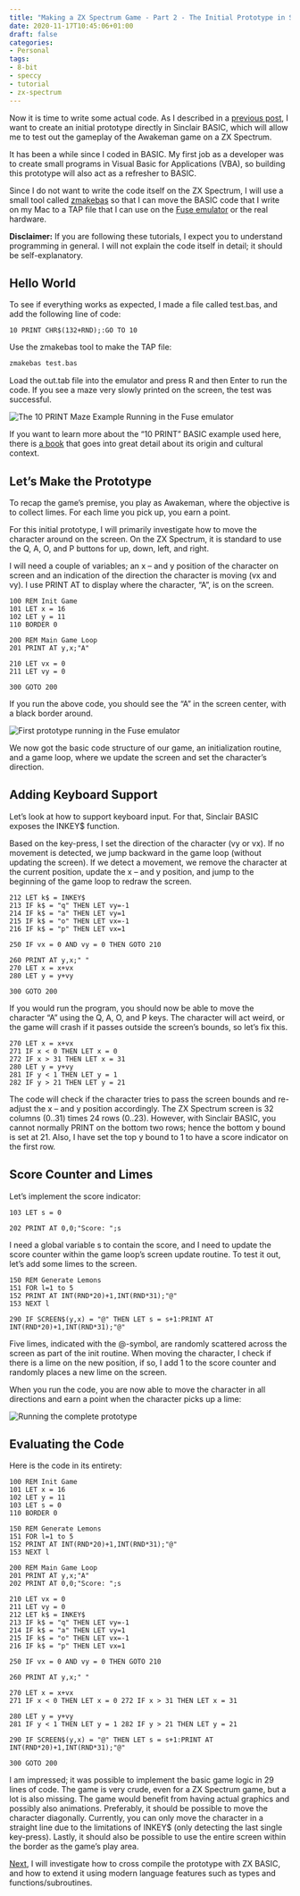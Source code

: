 ```yaml
---
title: "Making a ZX Spectrum Game - Part 2 - The Initial Prototype in Sinclair Basic"
date: 2020-11-17T10:45:06+01:00
draft: false
categories:
- Personal
tags: 
- 8-bit
- speccy
- tutorial
- zx-spectrum
---
```


Now it is time to write some actual code. As I described in a [previous post](https://boblbobl.com/2020/11/10/making-a-zx-spectrum-game-part-1-my-development-setup/), I want to create an initial prototype directly in Sinclair BASIC, which will allow me to test out the gameplay of the Awakeman game on a ZX Spectrum.

It has been a while since I coded in BASIC. My first job as a developer was to create small programs in Visual Basic for Applications (VBA), so building this prototype will also act as a refresher to BASIC.

Since I do not want to write the code itself on the ZX Spectrum, I will use a small tool called [zmakebas](https://github.com/z00m128/zmakebas) so that I can move the BASIC code that I write on my Mac to a TAP file that I can use on the [Fuse emulator](http://fuse-emulator.sourceforge.net/) or the real hardware.

**Disclaimer:** If you are following these tutorials, I expect you to understand programming in general. I will not explain the code itself in detail; it should be self-explanatory.

## Hello World
To see if everything works as expected, I made a file called test.bas, and add the following line of code:

```basic
10 PRINT CHR$(132+RND);:GO TO 10
```

Use the zmakebas tool to make the TAP file:

```sh
zmakebas test.bas
```

Load the out.tab file into the emulator and press R and then Enter to run the code. If you see a maze very slowly printed on the screen, the test was successful.


![The 10 PRINT Maze Example Running in the Fuse emulator](/images/posts/10-print-maze.gif "The 10 PRINT Maze Example Running in the Fuse emulator")


If you want to learn more about the “10 PRINT” BASIC example used here, there is [a book](https://10print.org/) that goes into great detail about its origin and cultural context.

## Let’s Make the Prototype

To recap the game’s premise, you play as Awakeman, where the objective is to collect limes. For each lime you pick up, you earn a point.

For this initial prototype, I will primarily investigate how to move the character around on the screen. On the ZX Spectrum, it is standard to use the Q, A, O, and P buttons for up, down, left, and right.

I will need a couple of variables; an x – and y position of the character on screen and an indication of the direction the character is moving (vx and vy). I use PRINT AT to display where the character, “A”, is on the screen.

```basic
100 REM Init Game
101 LET x = 16
102 LET y = 11
110 BORDER 0
 
200 REM Main Game Loop
201 PRINT AT y,x;"A"
 
210 LET vx = 0
211 LET vy = 0
 
300 GOTO 200
```

If you run the above code, you should see the “A” in the screen center, with a black border around.

![First prototype running in the Fuse emulator](/images/posts/awakeman-prototype-1.png "First prototype running in the Fuse emulator")

We now got the basic code structure of our game, an initialization routine, and a game loop, where we update the screen and set the character’s direction.

## Adding Keyboard Support

Let’s look at how to support keyboard input. For that, Sinclair BASIC exposes the INKEY$ function.

Based on the key-press, I set the direction of the character (vy or vx). If no movement is detected, we jump backward in the game loop (without updating the screen). If we detect a movement, we remove the character at the current position, update the x – and y position, and jump to the beginning of the game loop to redraw the screen.

```basic
212 LET k$ = INKEY$
213 IF k$ = "q" THEN LET vy=-1
214 IF k$ = "a" THEN LET vy=1
215 IF k$ = "o" THEN LET vx=-1
216 IF k$ = "p" THEN LET vx=1
 
250 IF vx = 0 AND vy = 0 THEN GOTO 210
 
260 PRINT AT y,x;" "
270 LET x = x+vx
280 LET y = y+vy
 
300 GOTO 200
```

If you would run the program, you should now be able to move the character “A” using the Q, A, O, and P keys. The character will act weird, or the game will crash if it passes outside the screen’s bounds, so let’s fix this.

```basic
270 LET x = x+vx
271 IF x < 0 THEN LET x = 0 
272 IF x > 31 THEN LET x = 31
280 LET y = y+vy
281 IF y < 1 THEN LET y = 1 
282 IF y > 21 THEN LET y = 21
```

The code will check if the character tries to pass the screen bounds and re-adjust the x – and y position accordingly. The ZX Spectrum screen is 32 columns (0..31) times 24 rows (0..23). However, with Sinclair BASIC, you cannot normally PRINT on the bottom two rows; hence the bottom y bound is set at 21. Also, I have set the top y bound to 1 to have a score indicator on the first row.

## Score Counter and Limes

Let’s implement the score indicator:

```basic
103 LET s = 0
 
202 PRINT AT 0,0;"Score: ";s
```

I need a global variable s to contain the score, and I need to update the score counter within the game loop’s screen update routine. To test it out, let’s add some limes to the screen.

```basic
150 REM Generate Lemons
151 FOR l=1 to 5
152 PRINT AT INT(RND*20)+1,INT(RND*31);"@"
153 NEXT l
 
290 IF SCREEN$(y,x) = "@" THEN LET s = s+1:PRINT AT INT(RND*20)+1,INT(RND*31);"@"
```

Five limes, indicated with the @-symbol, are randomly scattered across the screen as part of the init routine. When moving the character, I check if there is a lime on the new position, if so, I add 1 to the score counter and randomly places a new lime on the screen.

When you run the code, you are now able to move the character in all directions and earn a point when the character picks up a lime:

![Running the complete prototype](/images/posts/awakeman-prototype.gif "Running the complete prototype in the Fuse emulator")

## Evaluating the Code
Here is the code in its entirety:

```basic
100 REM Init Game
101 LET x = 16
102 LET y = 11
103 LET s = 0
110 BORDER 0
 
150 REM Generate Lemons
151 FOR l=1 to 5
152 PRINT AT INT(RND*20)+1,INT(RND*31);"@"
153 NEXT l
 
200 REM Main Game Loop
201 PRINT AT y,x;"A"
202 PRINT AT 0,0;"Score: ";s
 
210 LET vx = 0
211 LET vy = 0
212 LET k$ = INKEY$
213 IF k$ = "q" THEN LET vy=-1
214 IF k$ = "a" THEN LET vy=1
215 IF k$ = "o" THEN LET vx=-1
216 IF k$ = "p" THEN LET vx=1
 
250 IF vx = 0 AND vy = 0 THEN GOTO 210
 
260 PRINT AT y,x;" "
 
270 LET x = x+vx
271 IF x < 0 THEN LET x = 0 272 IF x > 31 THEN LET x = 31
 
280 LET y = y+vy
281 IF y < 1 THEN LET y = 1 282 IF y > 21 THEN LET y = 21
 
290 IF SCREEN$(y,x) = "@" THEN LET s = s+1:PRINT AT INT(RND*20)+1,INT(RND*31);"@"
 
300 GOTO 200
```

I am impressed; it was possible to implement the basic game logic in 29 lines of code. The game is very crude, even for a ZX Spectrum game, but a lot is also missing. The game would benefit from having actual graphics and possibly also animations. Preferably, it should be possible to move the character diagonally. Currently, you can only move the character in a straight line due to the limitations of INKEY$ (only detecting the last single key-press). Lastly, it should also be possible to use the entire screen within the border as the game’s play area.

[Next](https://boblbobl.com/2020/11/24/making-a-zx-spectrum-game-part-3-cross-compiling-in-zx-basic/), I will investigate how to cross compile the prototype with ZX BASIC, and how to extend it using modern language features such as types and functions/subroutines.
